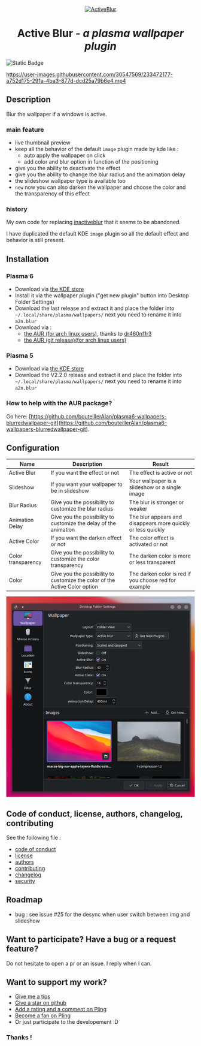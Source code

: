 [//]: # (note for me - Linux/Unix Desktops > Desktop Extensions > KDE Plasma Extensions > Plasma Wallpaper Plugins)

<p align="center">
  <a href="https://www.pling.com/p/2017888/">
    <img alt="ActiveBlur" src="assets/store-img.png" width="220"/>
  </a>
</p>
<h1 align="center">Active Blur <i>- a plasma wallpaper plugin</i></h1>

<img alt="Static Badge" src="https://img.shields.io/badge/Still_maintened-Yes_%3A)-green">

https://user-images.githubusercontent.com/30547569/233472177-a752d175-291a-4ba3-877d-dcd25a79b6e4.mp4

## Description

Blur the wallpaper if a windows is active.

### main feature

- live thumbnail preview
- keep all the behavior of the default `image` plugin made by kde like :
    - auto apply the wallpaper on click
    - add color and blur option in function of the positioning
- give you the ability to deactivate the effect
- give you the ability to change the blur radius and the animation delay
- the slideshow wallpaper type is available too
- `new` now you can also darken the wallpaper and choose the color and the transparency of this effect

### history

My own code for replacing [inactiveblur](https://github.com/Zren/plasma-wallpapers/tree/master/inactiveblur) that it seems to be abandoned.

I have duplicated the default KDE `image` plugin so all the default effect and behavior is still present.

## Installation

### Plasma 6
- Download via [the KDE store](https://www.pling.com/p/2134907/)
- Install it via the wallpaper plugin ("get new plugin" button into Desktop Folder Settings)
- Download the last release and extract it and place the folder into `~/.local/share/plasma/wallpapers/` next you need to rename it into `a2n.blur`
- Download via :
  - [the AUR (for arch linux users)](https://aur.archlinux.org/packages/plasma6-wallpapers-blurredwallpaper), thanks to [dr460nf1r3](https://github.com/dr460nf1r3)
  - [the AUR (git release)(for arch linux users)](https://aur.archlinux.org/packages/plasma6-wallpapers-blurredwallpaper-git)

### Plasma 5
- Download via [the KDE store](https://www.pling.com/p/2017888/)
- Download the V2.2.0 release and extract it and place the folder into `~/.local/share/plasma/wallpapers/` next you need to rename it into `a2n.blur`

### How to help with the AUR package?

Go here: [https://github.com/bouteillerAlan/plasma6-wallpapers-blurredwallpaper-git](https://github.com/bouteillerAlan/plasma6-wallpapers-blurredwallpaper-git).

## Configuration

| Name              | Description                                                                | Result                                                       |
|-------------------|----------------------------------------------------------------------------|--------------------------------------------------------------|
| Active Blur       | If you want the effect or not                                              | The effect is active or not                                  |
| Slideshow         | If you want your wallpaper to be in slideshow                              | Your wallpaper is a slideshow or a single image              |
| Blur Radius       | Give you the possibility to customize the blur radius                      | The blur is stronger or weaker                               |
| Animation Delay   | Give you the possibility to customize the delay of the animation           | The blur appears and disappears more quickly or less quickly |
| Active Color      | If you want the darken effect or not                                       | The color effect is activated or not                         |
| Color transparency | Give you the possibility to customize the color transparency               | The darken color is more or less transparent                 |
| Color | Give you the possibility to customize the color of the Active Color option | The darken color is red if you choose red for example        |

![pres](assets/main-screenshot.png)

## Code of conduct, license, authors, changelog, contributing

See the following file :
- [code of conduct](CODE_OF_CONDUCT.md)
- [license](LICENSE)
- [authors](AUTHORS)
- [contributing](CONTRIBUTING.md)
- [changelog](CHANGELOG)
- [security](SECURITY.md)

## Roadmap

- bug : see issue #25 for the desync when user switch between img and slideshow

## Want to participate? Have a bug or a request feature?

Do not hesitate to open a pr or an issue. I reply when I can.

## Want to support my work?

- [Give me a tips](https://ko-fi.com/a2n00)
- [Give a star on github](https://github.com/bouteillerAlan/blurredwallpaper)
- [Add a rating and a comment on Pling](https://www.pling.com/p/2134907/)
- [Become a fan on Pling](https://www.pling.com/p/2134907/)
- Or just participate to the developement :D

### Thanks !
